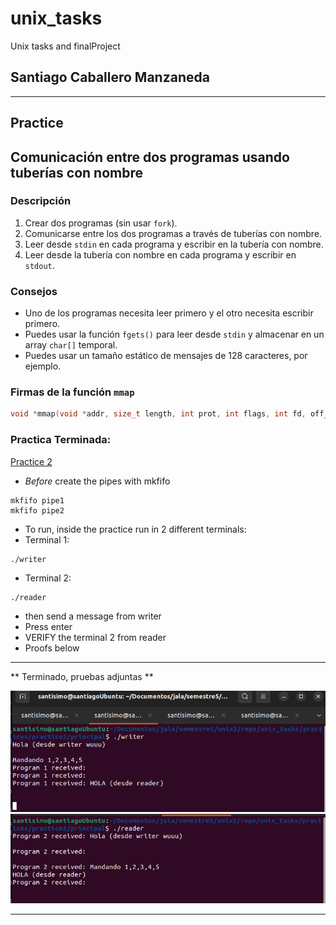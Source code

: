 # unix_tasks
Unix tasks and finalProject

## Santiago Caballero Manzaneda 

---

## Practice 

## Comunicación entre dos programas usando tuberías con nombre

### Descripción

1. Crear dos programas (sin usar `fork`).
2. Comunicarse entre los dos programas a través de tuberías con nombre.
3. Leer desde `stdin` en cada programa y escribir en la tubería con nombre.
4. Leer desde la tubería con nombre en cada programa y escribir en `stdout`.

### Consejos

- Uno de los programas necesita leer primero y el otro necesita escribir primero.
- Puedes usar la función `fgets()` para leer desde `stdin` y almacenar en un array `char[]` temporal.
- Puedes usar un tamaño estático de mensajes de 128 caracteres, por ejemplo.

### Firmas de la función `mmap`

```c
void *mmap(void *addr, size_t length, int prot, int flags, int fd, off_t offset);

```

### Practica Terminada:

[Practice 2](practices/practice2/principal)

- *Before* create the pipes with mkfifo
```
mkfifo pipe1
mkfifo pipe2
```

- To run, inside the practice run in 2 different terminals:
- Terminal 1:
```
./writer
```

- Terminal 2:
```
./reader
```
- then send a message from writer
- Press enter
- VERIFY the terminal 2 from reader
- Proofs below
---

** Terminado, pruebas adjuntas **

![Prueba Writer](practices/practice2/principal/pruebas/writerP.png)
![Prueba Reader](practices/practice2/principal/pruebas/readerP.png)


---

